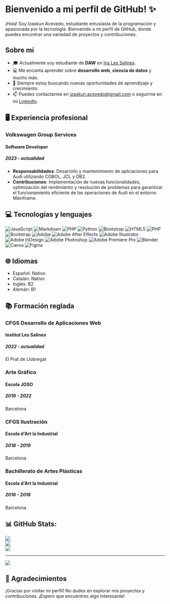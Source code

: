 # Bienvenido a mi perfil de GitHub! ✨

¡Hola! Soy Izaskun Acevedo, estudiante entusiasta de la programación y apasionada por la tecnología. Bienvenido a mi perfil de GitHub, donde puedes encontrar una variedad de proyectos y contribuciones.


## Sobre mí
- 🎓 Actualmente soy estudiante de **DAW** en [Ins Les Salines](https://inslessalines.cat/index.php/ca/).
- 💻 Me encanta aprender sobre **desarrollo web**, **ciencia de datos** y mucho más.
- 🌱 Siempre estoy buscando nuevas oportunidades de aprendizaje y crecimiento.
- 📫 Puedes contactarme en izaskun.acevedo@gmail.com o seguirme en mi [LinkedIn](https://www.linkedin.com/in/izaskun-acevedo-campos-7a6a0a167/).


## 🖥️ Experiencia profesional 
### Volkswagen Group Services
#### Software Developer
##### 2023 - actualidad
- **Responsabilidades**: Desarrollo y mantenimiento de aplicaciones para Audi utilizando COBOL, JCL y DB2.
- **Contribuciones**: Implementación de nuevas funcionalidades, optimización del rendimiento y resolución de problemas para garantizar el funcionamiento eficiente de las operaciones de Audi en el entorno Mainframe.


## 💻 Tecnologías y lenguajes
![JavaScript](https://img.shields.io/badge/javascript-%23323330.svg?style=for-the-badge&logo=javascript&logoColor=%23F7DF1E) ![Markdown](https://img.shields.io/badge/markdown-%23000000.svg?style=for-the-badge&logo=markdown&logoColor=white) ![PHP](https://img.shields.io/badge/php-%23777BB4.svg?style=for-the-badge&logo=php&logoColor=white) ![Python](https://img.shields.io/badge/python-3670A0?style=for-the-badge&logo=python&logoColor=ffdd54) ![Bootstrap](https://img.shields.io/badge/bootstrap-%238511FA.svg?style=for-the-badge&logo=bootstrap&logoColor=white) ![HTML5](https://img.shields.io/badge/html5-%23E34F26.svg?style=for-the-badge&logo=html5&logoColor=white) ![PHP](https://img.shields.io/badge/php-%23777BB4.svg?style=for-the-badge&logo=php&logoColor=white) ![Bootstrap](https://img.shields.io/badge/bootstrap-%238511FA.svg?style=for-the-badge&logo=bootstrap&logoColor=white) ![Adobe](https://img.shields.io/badge/adobe-%23FF0000.svg?style=for-the-badge&logo=adobe&logoColor=white) ![Adobe After Effects](https://img.shields.io/badge/Adobe%20After%20Effects-9999FF.svg?style=for-the-badge&logo=Adobe%20After%20Effects&logoColor=white) ![Adobe Illustrator](https://img.shields.io/badge/adobe%20illustrator-%23FF9A00.svg?style=for-the-badge&logo=adobe%20illustrator&logoColor=white) ![Adobe InDesign](https://img.shields.io/badge/Adobe%20InDesign-49021F?style=for-the-badge&logo=adobeindesign&logoColor=FF3366) ![Adobe Photoshop](https://img.shields.io/badge/adobe%20photoshop-%2331A8FF.svg?style=for-the-badge&logo=adobe%20photoshop&logoColor=white) ![Adobe Premiere Pro](https://img.shields.io/badge/Adobe%20Premiere%20Pro-9999FF.svg?style=for-the-badge&logo=Adobe%20Premiere%20Pro&logoColor=white) ![Blender](https://img.shields.io/badge/blender-%23F5792A.svg?style=for-the-badge&logo=blender&logoColor=white) ![Canva](https://img.shields.io/badge/Canva-%2300C4CC.svg?style=for-the-badge&logo=Canva&logoColor=white) ![Figma](https://img.shields.io/badge/figma-%23F24E1E.svg?style=for-the-badge&logo=figma&logoColor=white)


## 🌐 Idiomas
- Español: Nativo
- Catalán: Nativo
- Inglés: B2
- Alemán: B1


## 📚 Formación reglada 
### CFGS Desarrollo de Aplicaciones Web
#### Institut Les Salines
##### 2022 - actualidad
El Prat de Llobregat

### Arte Gráfico
#### Escola JOSO
##### 2019 - 2022
Barcelona

### CFGS Ilustración
#### Escola d'Art la Industrial
##### 2018 - 2019
Barcelona

### Bachillerato de Artes Plásticas
#### Escola d'Art la Industrial
##### 2016 - 2018
Barcelona


## 📊 GitHub Stats:
![](https://github-readme-stats.vercel.app/api?username=izaskun19&theme=midnight-purple&hide_border=false&include_all_commits=false&count_private=false)<br/>
![](https://github-readme-streak-stats.herokuapp.com/?user=izaskun19&theme=midnight-purple&hide_border=false)<br/>
![](https://github-readme-stats.vercel.app/api/top-langs/?username=izaskun19&theme=midnight-purple&hide_border=false&include_all_commits=false&count_private=false&layout=compact)

---
[![](https://visitcount.itsvg.in/api?id=izaskun19&icon=0&color=0)](https://visitcount.itsvg.in)


## 💫 Agradecimientos 
¡Gracias por visitar mi perfil! No dudes en explorar mis proyectos y contribuciones. ¡Espero que encuentres algo interesante!
